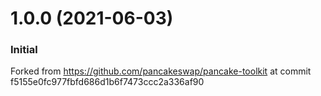 # 1.0.0 (2021-06-03)


### Initial

Forked from https://github.com/pancakeswap/pancake-toolkit at commit f5155e0fc977fbfd686d1b6f7473ccc2a336af90
